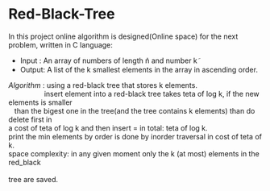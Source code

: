 # Red-Black-Tree

In this project online algorithm is designed(Online space) for the next problem, written in C language:
  - Input : An array of numbers of length ݊n and number k݇
  - Output: A list of the k smallest elements in the array in ascending order.
 
_Algorithm_ : using a red-black tree that stores k elements.\
&nbsp;&nbsp;&nbsp;&nbsp;&nbsp;&nbsp;&nbsp;&nbsp;&nbsp;&nbsp;&nbsp;&nbsp;&nbsp;&nbsp;&nbsp;&nbsp;&nbsp;&nbsp;insert element into a red-black tree takes teta of log k, if the new elements is smaller\
&nbsp;&nbsp;&nbsp;than the bigest one in the tree(and the tree contains k elements) than do delete first in\
              a cost of teta of log k and then insert = in total: teta of log k.\
              print the min elements by order is done by inorder traversal in cost of teta of k.\
              space complexity: in any given moment only the k (at most) elements in the red_black\
<br />tree are saved.
